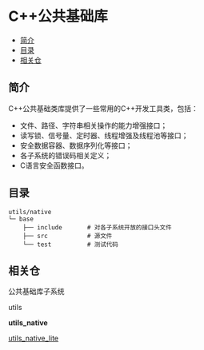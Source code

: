 # C++公共基础库<a name="ZH-CN_TOPIC_0000001148676553"></a>


-   [简介](#section11660541593)
-   [目录](#section17271017133915)
-   [相关仓](#section1249817110914)

## 简介<a name="section11660541593"></a>

C++公共基础类库提供了一些常用的C++开发工具类，包括：

-   文件、路径、字符串相关操作的能力增强接口；
-   读写锁、信号量、定时器、线程增强及线程池等接口；
-   安全数据容器、数据序列化等接口；
-   各子系统的错误码相关定义；
-   C语言安全函数接口。

## 目录<a name="section17271017133915"></a>

```
utils/native
└─ base
    ├── include       # 对各子系统开放的接口头文件
    ├── src           # 源文件
    └── test          # 测试代码
```

## 相关仓<a name="section1249817110914"></a>

公共基础库子系统

utils

**utils\_native**

[utils\_native\_lite](https://gitee.com/openharmony/utils_native_lite)

